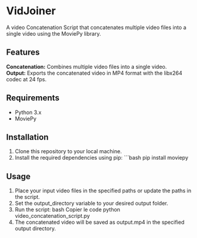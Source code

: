 # VidJoiner
A video Concatenation Script that concatenates multiple video files into a single video using the MoviePy library.

## Features
**Concatenation:** Combines multiple video files into a single video.
<br />
**Output:** Exports the concatenated video in MP4 format with the libx264 codec at 24 fps.

## Requirements
<ul>
  <li>Python 3.x</li>
  <li>MoviePy</li>
</ul>

## Installation
<ol>
  <li>Clone this repository to your local machine.</li>
  <li>
    Install the required dependencies using pip:
    ```bash
    pip install moviepy
  </li>
</ol>


## Usage
<ol>
  <li>Place your input video files in the specified paths or update the paths in the script.</li>
  <li>Set the output_directory variable to your desired output folder.</li>
  <li>
    Run the script:
    bash
    Copier le code
    python video_concatenation_script.py
  </li>
  <li>The concatenated video will be saved as output.mp4 in the specified output directory.</li>
</ol>
